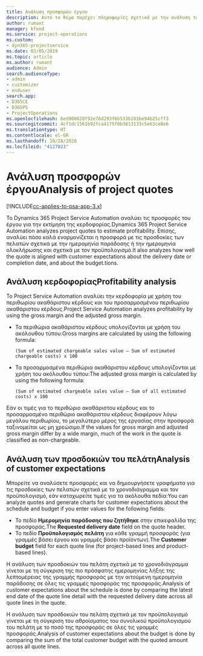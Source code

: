 ```yaml
---
title: Ανάλυση προσφορών έργου
description: Αυτό το θέμα παρέχει πληροφορίες σχετικά με την ανάλυση των προσφορών έργου.
author: rumant
manager: kfend
ms.service: project-operations
ms.custom:
- dyn365-projectservice
ms.date: 03/05/2019
ms.topic: article
ms.author: rumant
audience: Admin
search.audienceType:
- admin
- customizer
- enduser
search.app:
- D365CE
- D365PS
- ProjectOperations
ms.openlocfilehash: 6ed900620f92e76d293f6b533b101be94b25cff3
ms.sourcegitcommit: 4cf1dc1561b92fca4175f0b3813133c5e63ce8e6
ms.translationtype: HT
ms.contentlocale: el-GR
ms.lasthandoff: 10/28/2020
ms.locfileid: "4127023"
---
```

# <a name="analysis-of-project-quotes"></a><span data-ttu-id="354f5-103">Ανάλυση προσφορών έργου</span><span class="sxs-lookup"><span data-stu-id="354f5-103">Analysis of project quotes</span></span>

[!INCLUDE[cc-applies-to-psa-app-3.x](../includes/cc-applies-to-psa-app-3x.md)]

<span data-ttu-id="354f5-104">Το Dynamics 365 Project Service Automation αναλύει τις προσφορές του έργου για την εκτίμηση της κερδοφορίας.</span><span class="sxs-lookup"><span data-stu-id="354f5-104">Dynamics 365 Project Service Automation analyzes project quotes to estimate profitability.</span></span> <span data-ttu-id="354f5-105">Επίσης, αναλύει πόσο καλά εναρμονίζεται η προσφορά με τις προσδοκίες των πελατών σχετικά με την ημερομηνία παράδοσης ή την ημερομηνία ολοκλήρωσης και σχετικά με τον προϋπολογισμό.</span><span class="sxs-lookup"><span data-stu-id="354f5-105">It also analyzes how well the quote is aligned with customer expectations about the delivery date or completion date, and about the budget.tions.</span></span>

## <a name="profitability-analysis"></a><span data-ttu-id="354f5-106">Ανάλυση κερδοφορίας</span><span class="sxs-lookup"><span data-stu-id="354f5-106">Profitability analysis</span></span>

<span data-ttu-id="354f5-107">Το Project Service Automation αναλύει την κερδοφορία με χρήση του περιθωρίου ακαθάριστου κέρδους και του προσαρμοσμένου περιθωρίου ακαθάριστου κέρδους.</span><span class="sxs-lookup"><span data-stu-id="354f5-107">Project Service Automation analyzes profitability by using the gross margin and the adjusted gross margin.</span></span>

- <span data-ttu-id="354f5-108">Τα περιθώρια ακαθάριστου κέρδους υπολογίζονται με χρήση του ακόλουθου τύπου:</span><span class="sxs-lookup"><span data-stu-id="354f5-108">Gross margins are calculated by using the following formula:</span></span>

  `
    (Sum of estimated chargeable sales value – Sum of estimated chargeable costs) x 100
  `
- <span data-ttu-id="354f5-109">Τα προσαρμοσμένα περιθώρια ακαθάριστου κέρδους υπολογίζονται με χρήση του ακόλουθου τύπου:</span><span class="sxs-lookup"><span data-stu-id="354f5-109">The adjusted gross margin is calculated by using the following formula:</span></span>

  `
    (Sum of estimated chargeable sales value – Sum of all estimated costs) x 100
  `

<span data-ttu-id="354f5-110">Εάν οι τιμές για το περιθώριο ακαθάριστου κέρδους και το προσαρμοσμένο περιθώριο ακαθάριστου κέρδους διαφέρουν λόγω μεγάλου περιθωρίου, το μεγαλύτερο μέρος της εργασίας στην προσφορά ταξινομείται ως μη χρεώσιμο.</span><span class="sxs-lookup"><span data-stu-id="354f5-110">If the values for gross margin and adjusted gross margin differ by a wide margin, much of the work in the quote is classified as non-chargeable.</span></span>

## <a name="analysis-of-customer-expectations"></a><span data-ttu-id="354f5-111">Ανάλυση των προσδοκιών του πελάτη</span><span class="sxs-lookup"><span data-stu-id="354f5-111">Analysis of customer expectations</span></span>

<span data-ttu-id="354f5-112">Μπορείτε να αναλύσετε προσφορές και να δημιουργήσετε γραφήματα για τις προσδοκίες των πελατών σχετικά με το χρονοδιάγραμμα και τον προϋπολογισμό, εάν καταχωρείτε τιμές για τα ακόλουθα πεδία:</span><span class="sxs-lookup"><span data-stu-id="354f5-112">You can analyze quotes and generate charts for customer expectations about the schedule and budget if you enter values for the following fields:</span></span>

- <span data-ttu-id="354f5-113">Το πεδίο **Ημερομηνία παράδοσης που ζητήθηκε** στην επικεφαλίδα της προσφοράς.</span><span class="sxs-lookup"><span data-stu-id="354f5-113">The **Requested delivery date** field on the quote header.</span></span>
- <span data-ttu-id="354f5-114">Το πεδίο **Προϋπολογισμός πελάτη** για κάθε γραμμή προσφοράς (για γραμμές βάσει έργου και γραμμές βάσει προϊόντων).</span><span class="sxs-lookup"><span data-stu-id="354f5-114">The **Customer budget** field for each quote line (for project-based lines and product-based lines).</span></span>

<span data-ttu-id="354f5-115">Η ανάλυση των προσδοκιών του πελάτη σχετικά με το χρονοδιάγραμμα γίνεται με τη σύγκριση της πιο πρόσφατης ημερομηνίας λήξης της λεπτομέρειας της γραμμής προσφοράς με την αιτούμενη ημερομηνία παράδοσης σε όλες τις γραμμές προσφοράς της προσφοράς.</span><span class="sxs-lookup"><span data-stu-id="354f5-115">Analysis of customer expectations about the schedule is done by comparing the latest end date of the quote line detail with the requested delivery date across all quote lines in the quote.</span></span>

<span data-ttu-id="354f5-116">Η ανάλυση των προσδοκιών του πελάτη σχετικά με τον προϋπολογισμό γίνεται με τη σύγκριση του αθροίσματος του συνολικού προϋπολογισμού του πελάτη με το ποσό της προσφοράς σε όλες τις γραμμές προσφοράς.</span><span class="sxs-lookup"><span data-stu-id="354f5-116">Analysis of customer expectations about the budget is done by comparing the sum of the total customer budget with the quoted amount across all quote lines.</span></span>
